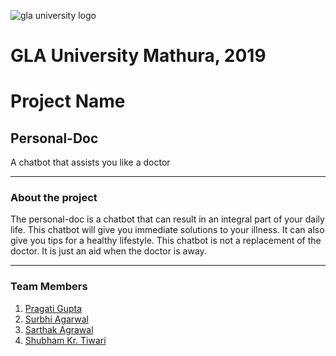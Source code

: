![gla university logo](https://github.com/dbc2201/Sample-Mini-Project/blob/master/images/uni_logo.png)

# GLA University Mathura, 2019 

# Project Name

## Personal-Doc
A chatbot that assists you like a doctor

***
### About the project
The personal-doc is a chatbot that can result in an integral part of your daily life. This chatbot will give you immediate solutions to your illness. It can also give you tips for a healthy lifestyle. This chatbot is not a replacement of the doctor. It is just an aid when the doctor is away.
***

### Team Members  

1. [Pragati Gupta](https://github.com/pragatigupta04)
2. [Surbhi Agarwal](https://github.com/surbhi1104)
3. [Sarthak Agrawal](https://github.com/sarthakgoenka) 
4. [Shubham Kr. Tiwari](https://github.com/shubhamrules470) 
